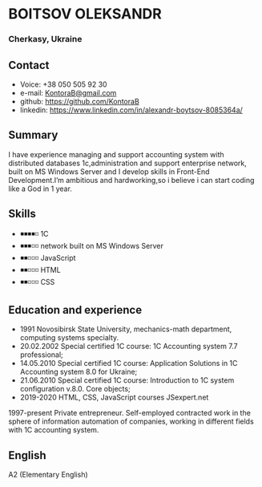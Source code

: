 # BOITSOV OLEKSANDR #
### Cherkasy, Ukraine ###

## Contact ##
-  Voice: +38 050 505 92 30
-  e-mail: KontoraB@gmail.com
-  github: https://github.com/KontoraB
-  linkedin: https://www.linkedin.com/in/alexandr-boytsov-8085364a/

## Summary ##
I have experience managing and support accounting system with distributed databases 1c,administration and support enterprise network, built on MS Windows Server and I develop skills in Front-End Development.I’m ambitious and hardworking,so i believe i can  start coding like a God in 1 year.

## Skills ##
- ◾◾◾◾◽ 1C
- ◾◾◾◽◽ network built on MS Windows Server 
- ◾◾◽◽◽ JavaScript  
- ◾◾◽◽◽ HTML
- ◾◾◽◽◽ CSS

## Education and experience ##
 - 1991  Novosibirsk State University, mechanics-math department, computing systems specialty. 
 - 20.02.2002 Special certified 1C course: 1C Accounting system 7.7 professional; 
 - 14.05.2010 Special certified 1C course: Application Solutions in 1C Accounting system 8.0 for Ukraine;  
 - 21.06.2010 Special certified 1C course: Introduction to 1C system configuration v.8.0. Core objects;
 - 2019-2020  HTML, CSS, JavaScript courses JSexpert.net

1997-present Private entrepreneur. Self-employed contracted work in the sphere of information automation of companies, working in different fields with 1C accounting system.

## English ##
A2 (Elementary English)